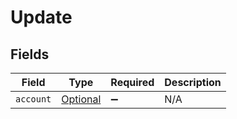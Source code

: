 # Update


## Fields

| Field                                                           | Type                                                            | Required                                                        | Description                                                     |
| --------------------------------------------------------------- | --------------------------------------------------------------- | --------------------------------------------------------------- | --------------------------------------------------------------- |
| `account`                                                       | [Optional<UpdateAccount>](../../models/shared/UpdateAccount.md) | :heavy_minus_sign:                                              | N/A                                                             |